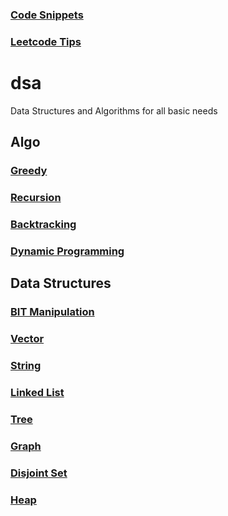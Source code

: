 
### [Code Snippets](https://github.com/Satwikan/dsa/blob/master/Code-Snippets.md)

### [Leetcode Tips](https://github.com/Satwikan/dsa/blob/master/Leetcode-Tips.md)
# dsa
Data Structures and Algorithms for all basic needs

## Algo
### [Greedy](https://github.com/Satwikan/dsa/tree/master/Greedy)
### [Recursion](https://github.com/Satwikan/dsa/tree/master/recursion)
### [Backtracking](https://leetcode.com/problems/combinations/discuss/844096/Backtracking-cheatsheet-%2B-simple-solution)
### [Dynamic Programming](https://github.com/Satwikan/dsa/tree/master/dynamic-programming)

## Data Structures
### [BIT Manipulation](https://github.com/Satwikan/dsa/tree/master/bit)
### [Vector](https://gist.github.com/Satwikan/fcc8f00f7f0bef5505604eb2493bc56f)
### [String](https://github.com/Satwikan/dsa/tree/master/string)
### [Linked List](https://github.com/Satwikan/dsa/tree/master/LinkedList)
### [Tree](https://github.com/Satwikan/dsa/tree/master/Tree)
### [Graph](https://github.com/Satwikan/dsa/tree/master/graph)
### [Disjoint Set](https://github.com/Satwikan/dsa/tree/master/disjointSet)
### [Heap](https://github.com/Satwikan/dsa/tree/master/heap)
